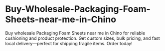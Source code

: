 # Buy-Wholesale-Packaging-Foam-Sheets-near-me-in-Chino
Buy wholesale Packaging Foam Sheets near me in Chino for reliable cushioning and product protection. Get custom sizes, bulk pricing, and fast local delivery—perfect for shipping fragile items. Order today!
